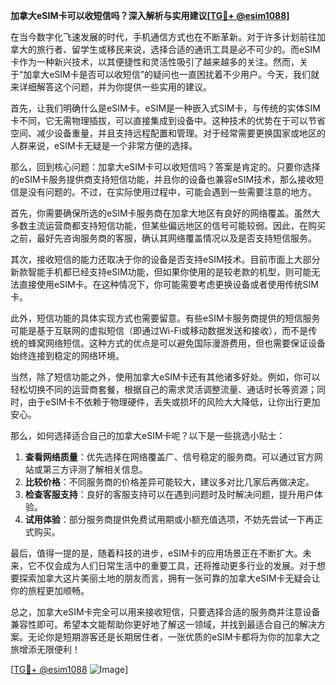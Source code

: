 **加拿大eSIM卡可以收短信吗？深入解析与实用建议[[TG💪+ @esim1088](https://t.me/s/esim1088)]**

在当今数字化飞速发展的时代，手机通信方式也在不断革新。对于许多计划前往加拿大的旅行者、留学生或移民来说，选择合适的通讯工具是必不可少的。而eSIM卡作为一种新兴技术，以其便捷性和灵活性吸引了越来越多的关注。然而，关于“加拿大eSIM卡是否可以收短信”的疑问也一直困扰着不少用户。今天，我们就来详细解答这个问题，并为你提供一些实用的建议。

首先，让我们明确什么是eSIM卡。eSIM是一种嵌入式SIM卡，与传统的实体SIM卡不同，它无需物理插拔，可以直接集成到设备中。这种技术的优势在于可以节省空间、减少设备重量，并且支持远程配置和管理。对于经常需要更换国家或地区的人群来说，eSIM卡无疑是一个非常方便的选择。

那么，回到核心问题：加拿大eSIM卡可以收短信吗？答案是肯定的。只要你选择的eSIM卡服务提供商支持短信功能，并且你的设备也兼容eSIM技术，那么接收短信是没有问题的。不过，在实际使用过程中，可能会遇到一些需要注意的地方。

首先，你需要确保所选的eSIM卡服务商在加拿大地区有良好的网络覆盖。虽然大多数主流运营商都支持短信功能，但某些偏远地区的信号可能较弱。因此，在购买之前，最好先咨询服务商的客服，确认其网络覆盖情况以及是否支持短信服务。

其次，接收短信的能力还取决于你的设备是否支持eSIM技术。目前市面上大部分新款智能手机都已经支持eSIM功能，但如果你使用的是较老款的机型，则可能无法直接使用eSIM卡。在这种情况下，你可能需要考虑更换设备或者使用传统SIM卡。

此外，短信功能的具体实现方式也需要留意。有些eSIM卡服务商提供的短信服务可能是基于互联网的虚拟短信（即通过Wi-Fi或移动数据发送和接收），而不是传统的蜂窝网络短信。这种方式的优点是可以避免国际漫游费用，但也需要保证设备始终连接到稳定的网络环境。

当然，除了短信功能之外，使用加拿大eSIM卡还有其他诸多好处。例如，你可以轻松切换不同的运营商套餐，根据自己的需求灵活调整流量、通话时长等资源；同时，由于eSIM卡不依赖于物理硬件，丢失或损坏的风险大大降低，让你出行更加安心。

那么，如何选择适合自己的加拿大eSIM卡呢？以下是一些挑选小贴士：

1. **查看网络质量**：优先选择在网络覆盖广、信号稳定的服务商。可以通过官方网站或第三方评测了解相关信息。
2. **比较价格**：不同服务商的价格差异可能较大，建议多对比几家后再做决定。
3. **检查客服支持**：良好的客服支持可以在遇到问题时及时解决问题，提升用户体验。
4. **试用体验**：部分服务商提供免费试用期或小额充值选项，不妨先尝试一下再正式购买。

最后，值得一提的是，随着科技的进步，eSIM卡的应用场景正在不断扩大。未来，它不仅会成为人们日常生活中的重要工具，还将推动更多行业的发展。对于想要探索加拿大这片美丽土地的朋友而言，拥有一张可靠的加拿大eSIM卡无疑会让你的旅程更加顺畅。

总之，加拿大eSIM卡完全可以用来接收短信，只要选择合适的服务商并注意设备兼容性即可。希望本文能帮助你更好地了解这一领域，并找到最适合自己的解决方案。无论你是短期游客还是长期居住者，一张优质的eSIM卡都将为你的加拿大之旅增添无限便利！

[[TG💪+ @esim1088](https://t.me/s/esim1088) ![Image](https://i.postimg.cc/4NQfJmqS/Snipaste-2025-05-13-00-14-12.png)]
